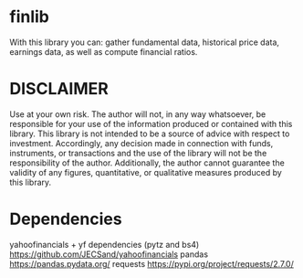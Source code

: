 # finlib
With this library you can: gather fundamental data, historical price data, earnings data, as well as compute financial ratios.

# DISCLAIMER
Use at your own risk. The author will not, in any way whatsoever, be responsible for your use of the information produced or contained with this library. This library is not intended to be a source of advice with respect to investment. Accordingly, any decision made in connection with funds, instruments, or transactions and the use of the library will not be the responsibility of the author. Additionally, the author cannot guarantee the validity of any figures, quantitative, or qualitative measures produced by this library.

# Dependencies
yahoofinancials + yf dependencies (pytz and bs4)
https://github.com/JECSand/yahoofinancials
pandas
https://pandas.pydata.org/
requests
https://pypi.org/project/requests/2.7.0/




